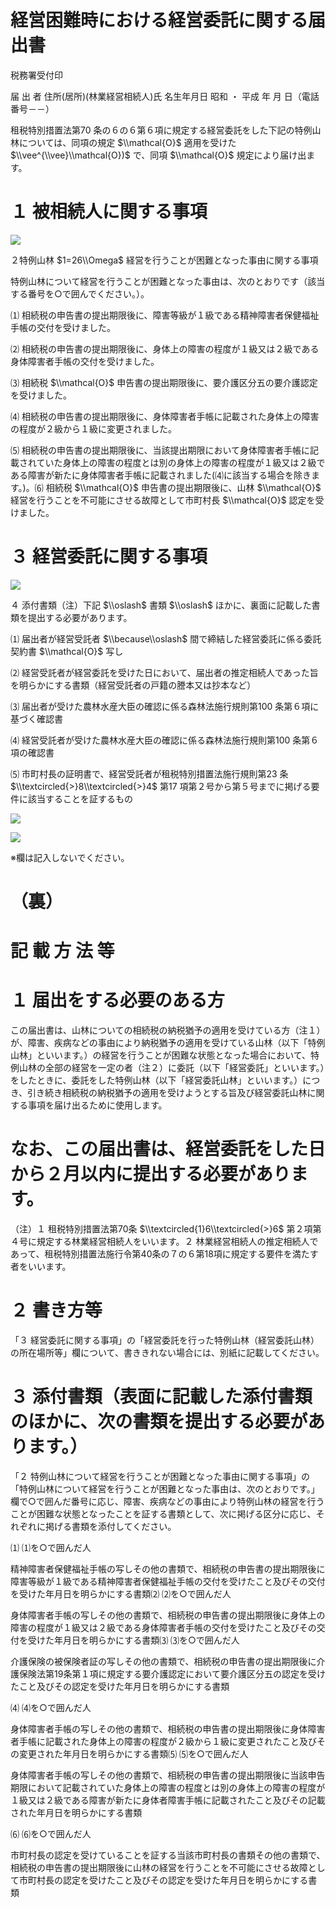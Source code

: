 # 経営困難時における経営委託に関する届出書

税務署受付印

届 出 者 住所(居所)(林業経営相続人)氏 名生年月日 昭和 ・ 平成 年 月 日（電話番号－－）

租税特別措置法第70 条の６の６第６項に規定する経営委託をした下記の特例山林については、同項の規定 $\\mathcal{O}$ 適用を受けた $\\vee^{\\vee}\\mathcal{O})$ で、同項 $\\mathcal{O}$ 規定により届け出ます。

# １ 被相続人に関する事項

![](https://www.nta.go.jp/tmp/fab2a9cf-bef2-470a-a3de-39795f150226/images/ec3f6c891c8e2069dd9160e42ea0131c4fdc0af2e76a48c4443620ef13673eba.jpg)

２特例山林 $1=26\\Omega$ 経営を行うことが困難となった事由に関する事項

特例山林について経営を行うことが困難となった事由は、次のとおりです（該当する番号を○で囲んでください。）。

⑴ 相続税の申告書の提出期限後に、障害等級が１級である精神障害者保健福祉手帳の交付を受けました。

⑵ 相続税の申告書の提出期限後に、身体上の障害の程度が１級又は２級である身体障害者手帳の交付を受けました。

⑶ 相続税 $\\mathcal{O}$ 申告書の提出期限後に、要介護区分五の要介護認定を受けました。

⑷ 相続税の申告書の提出期限後に、身体障害者手帳に記載された身体上の障害の程度が２級から１級に変更されました。

⑸ 相続税の申告書の提出期限後に、当該提出期限において身体障害者手帳に記載されていた身体上の障害の程度とは別の身体上の障害の程度が１級又は２級である障害が新たに身体障害者手帳に記載されました(⑷に該当する場合を除きます。)。⑹ 相続税 $\\mathcal{O}$ 申告書の提出期限後に、山林 $\\mathcal{O}$ 経営を行うことを不可能にさせる故障として市町村長 $\\mathcal{O}$ 認定を受けました。

# ３ 経営委託に関する事項

![](https://www.nta.go.jp/tmp/fab2a9cf-bef2-470a-a3de-39795f150226/images/e24abf2be1274b541323c9bcc5bc1265b74aab0d28cc95b3dd2c0f2074b513cf.jpg)

４ 添付書類（注）下記 $\\oslash$ 書類 $\\oslash$ ほかに、裏面に記載した書類を提出する必要があります。

⑴ 届出者が経営受託者 $\\because\\oslash$ 間で締結した経営委託に係る委託契約書 $\\mathcal{O}$ 写し

⑵ 経営受託者が経営委託を受けた日において、届出者の推定相続人であった旨を明らかにする書類（経営受託者の戸籍の謄本又は抄本など）

⑶ 届出者が受けた農林水産大臣の確認に係る森林法施行規則第100 条第６項に基づく確認書

⑷ 経営受託者が受けた農林水産大臣の確認に係る森林法施行規則第100 条第６項の確認書

⑸ 市町村長の証明書で、経営受託者が租税特別措置法施行規則第23 条 $\\textcircled{>}8\\textcircled{>}4$ 第17 項第２号から第５号までに掲げる要件に該当することを証するもの

![](https://www.nta.go.jp/tmp/fab2a9cf-bef2-470a-a3de-39795f150226/images/69de15c72446077564f2a1e7c408a761204ef8ff5f07f9ca6b6bebd035f50826.jpg)

![](https://www.nta.go.jp/tmp/fab2a9cf-bef2-470a-a3de-39795f150226/images/f80fb7438421f41c31036f3757cabd3333a096ace6659cd3ee3f837a7914b0d6.jpg)

※欄は記入しないでください。

# （裏）

# 記 載 方 法 等

# １ 届出をする必要のある方

この届出書は、山林についての相続税の納税猶予の適用を受けている方（注１）が、障害、疾病などの事由により納税猶予の適用を受けている山林（以下「特例山林」といいます。）の経営を行うことが困難な状態となった場合において、特例山林の全部の経営を一定の者（注２）に委託（以下「経営委託」といいます。）をしたときに、委託をした特例山林（以下「経営委託山林」といいます。）につき、引き続き相続税の納税猶予の適用を受けようとする旨及び経営委託山林に関する事項を届け出るために使用します。

# なお、この届出書は、経営委託をした日から２月以内に提出する必要があります。

（注）１ 租税特別措置法第70条 $\\textcircled{1}6\\textcircled{>}6$ 第２項第４号に規定する林業経営相続人をいいます。２ 林業経営相続人の推定相続人であって、租税特別措置法施行令第40条の７の６第18項に規定する要件を満たす者をいいます。

# ２ 書き方等

「３ 経営委託に関する事項」の「経営委託を行った特例山林（経営委託山林）の所在場所等」欄について、書ききれない場合には、別紙に記載してください。

# ３ 添付書類（表面に記載した添付書類のほかに、次の書類を提出する必要があります。）

「２ 特例山林について経営を行うことが困難となった事由に関する事項」の「特例山林について経営を行うことが困難となった事由は、次のとおりです。」欄で○で囲んだ番号に応じ、障害、疾病などの事由により特例山林の経営を行うことが困難な状態となったことを証する書類として、次に掲げる区分に応じ、それぞれに掲げる書類を添付してください。

⑴ ⑴を○で囲んだ人

精神障害者保健福祉手帳の写しその他の書類で、相続税の申告書の提出期限後に障害等級が１級である精神障害者保健福祉手帳の交付を受けたこと及びその交付を受けた年月日を明らかにする書類⑵ ⑵を○で囲んだ人

身体障害者手帳の写しその他の書類で、相続税の申告書の提出期限後に身体上の障害の程度が１級又は２級である身体障害者手帳の交付を受けたこと及びその交付を受けた年月日を明らかにする書類⑶ ⑶を○で囲んだ人

介護保険の被保険者証の写しその他の書類で、相続税の申告書の提出期限後に介護保険法第19条第１項に規定する要介護認定において要介護区分五の認定を受けたこと及びその認定を受けた年月日を明らかにする書類

⑷ ⑷を○で囲んだ人

身体障害者手帳の写しその他の書類で、相続税の申告書の提出期限後に身体障害者手帳に記載された身体上の障害の程度が２級から１級に変更されたこと及びその変更された年月日を明らかにする書類⑸ ⑸を○で囲んだ人

身体障害者手帳の写しその他の書類で、相続税の申告書の提出期限後に当該申告期限において記載されていた身体上の障害の程度とは別の身体上の障害の程度が１級又は２級である障害が新たに身体者障害手帳に記載されたこと及びその記載された年月日を明らかにする書類

⑹ ⑹を○で囲んだ人

市町村長の認定を受けていることを証する当該市町村長の書類その他の書類で、相続税の申告書の提出期限後に山林の経営を行うことを不可能にさせる故障として市町村長の認定を受けたこと及びその認定を受けた年月日を明らかにする書類